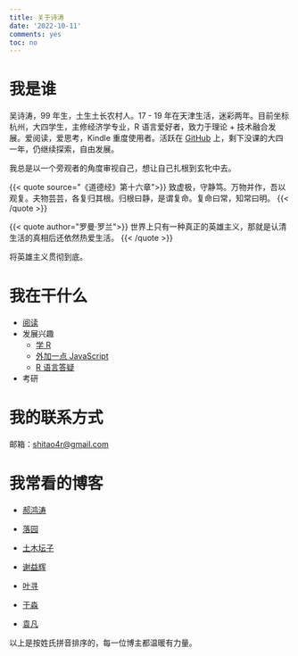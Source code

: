 ```yaml
---
title: 关于诗涛
date: '2022-10-11'
comments: yes
toc: no
---
```


# 我是谁

吴诗涛，99 年生，土生土长农村人。17 - 19  年在天津生活，迷彩两年。目前坐标杭州，大四学生，主修经济学专业，R 语言爱好者，致力于理论 + 技术融合发展。爱阅读，爱思考，Kindle 重度使用者。活跃在 [GitHub](https://github.com/Shitao5) 上，剩下没课的大四一年，仍继续探索，自由发展。

我总是以一个旁观者的角度审视自己，想让自己扎根到玄牝中去。

{{< quote source="《道德经》第十六章">}}
致虚极，守静笃。万物并作，吾以观复。夫物芸芸，各复归其根。归根曰静，是谓复命。复命曰常，知常曰明。
{{< /quote >}}

{{< quote author="罗曼·罗兰">}}
世界上只有一种真正的英雄主义，那就是认清生活的真相后还依然热爱生活。
{{< /quote >}}


将英雄主义贯彻到底。

# 我在干什么

- [阅读](../tags/读后感/)
- 发展兴趣
  - [学 R](https://shitao.quarto.pub/learn-r/)
  - [外加一点 JavaScript](https://shitao5.github.io/js4r/)
  - [R 语言答疑](https://shitao5.github.io/answeR/)
- 考研

# 我的联系方式

邮箱：shitao4r@gmail.com

# 我常看的博客

- [郝鸿涛](https://hongtaoh.com/)

- [落园](http://www.loyhome.com/)

- [土木坛子](https://tumutanzi.com/)

- [谢益辉](https://yihui.org/)

- [叶寻](https://cyrusyip.org/zh-cn/)

- [于淼](https://yufree.cn/cn/)

- [袁凡](https://yuanfan.rbind.io/)

以上是按姓氏拼音排序的，每一位博主都温暖有力量。
